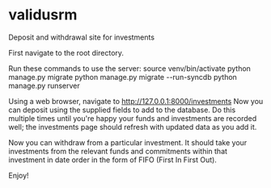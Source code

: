 # validusrm
Deposit and withdrawal site for investments

First navigate to the root directory.

Run these commands to use the server:
source venv/bin/activate
python manage.py migrate
python manage.py migrate --run-syncdb
python manage.py runserver

Using a web browser, navigate to http://127.0.0.1:8000/investments
Now you can deposit using the supplied fields to add to the database.
Do this multiple times until you're happy your funds and investments are recorded well; the investments page should refresh with updated data as you add it.

Now you can withdraw from a particular investment.  It should take your investments from the relevant funds and commitments within that investment in date order in 
the form of FIFO (First In First Out).

Enjoy!
